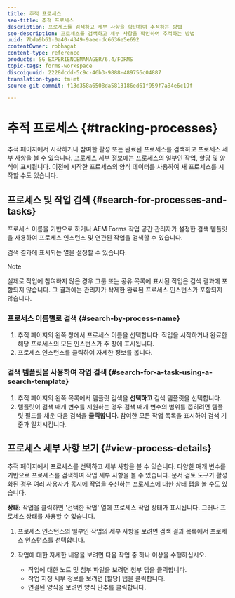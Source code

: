 ```yaml
---
title: 추적 프로세스
seo-title: 추적 프로세스
description: 프로세스를 검색하고 세부 사항을 확인하여 추적하는 방법
seo-description: 프로세스를 검색하고 세부 사항을 확인하여 추적하는 방법
uuid: 7bda9b61-0a40-4349-9aee-dc6636e5e692
contentOwner: robhagat
content-type: reference
products: SG_EXPERIENCEMANAGER/6.4/FORMS
topic-tags: forms-workspace
discoiquuid: 2228dcdd-5c9c-46b3-9888-489756c04887
translation-type: tm+mt
source-git-commit: f13d358a6508da5813186ed61f959f7a84e6c19f

---
```



# 추적 프로세스 {#tracking-processes}

추적 페이지에서 시작하거나 참여한 활성 또는 완료된 프로세스를 검색하고 프로세스 세부 사항을 볼 수 있습니다. 프로세스 세부 정보에는 프로세스의 일부인 작업, 할당 및 양식이 표시됩니다. 이전에 시작한 프로세스의 양식 데이터를 사용하여 새 프로세스를 시작할 수도 있습니다.

## 프로세스 및 작업 검색 {#search-for-processes-and-tasks}

프로세스 이름을 기반으로 하거나 AEM Forms 작업 공간 관리자가 설정한 검색 템플릿을 사용하여 프로세스 인스턴스 및 연관된 작업을 검색할 수 있습니다.

검색 결과에 표시되는 열을 설정할 수 있습니다.

>[!NOTE]
>
>실제로 작업에 참여하지 않은 경우 그룹 또는 공유 목록에 표시된 작업은 검색 결과에 포함되지 않습니다. 그 결과에는 관리자가 삭제한 완료된 프로세스 인스턴스가 포함되지 않습니다.

### 프로세스 이름별로 검색 {#search-by-process-name}

1. 추적 페이지의 왼쪽 창에서 프로세스 이름을 선택합니다. 작업을 시작하거나 완료한 해당 프로세스의 모든 인스턴스가 주 창에 표시됩니다.
1. 프로세스 인스턴스를 클릭하여 자세한 정보를 봅니다.

### 검색 템플릿을 사용하여 작업 검색 {#search-for-a-task-using-a-search-template}

1. 추적 페이지의 왼쪽 목록에서 템플릿 검색을 **선택하고** 검색 템플릿을 선택합니다.
1. 템플릿이 검색 매개 변수를 지원하는 경우 검색 매개 변수의 범위를 좁히려면 템플릿 필드를 채운 다음 검색을 **클릭합니다**. 참여한 모든 작업 목록을 표시하여 검색 기준과 일치시킵니다.

## 프로세스 세부 사항 보기 {#view-process-details}

추적 페이지에서 프로세스를 선택하고 세부 사항을 볼 수 있습니다. 다양한 매개 변수를 기반으로 프로세스를 검색하여 작업 세부 사항을 볼 수 있습니다. 문서 검토 도구가 활성화된 경우 여러 사용자가 동시에 작업을 수신하는 프로세스에 대한 상태 탭을 볼 수도 있습니다.

**상태:** 작업을 클릭하면 &#39;선택한 작업&#39; 열에 프로세스 작업 상태가 표시됩니다. 그러나 프로세스 상태를 사용할 수 없습니다.

1. 프로세스 인스턴스의 일부인 작업의 세부 사항을 보려면 검색 결과 목록에서 프로세스 인스턴스를 선택합니다.
1. 작업에 대한 자세한 내용을 보려면 다음 작업 중 하나 이상을 수행하십시오.

   * 작업에 대한 노트 및 첨부 파일을 보려면 첨부 탭을 클릭합니다.
   * 작업 지정 세부 정보를 보려면 [할당] 탭을 클릭합니다.
   * 연결된 양식을 보려면 양식 단추를 클릭합니다.

